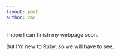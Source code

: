 ```yaml
---
layout: post
author: zac
---
```

I hope I can finish my webpage soon.

But I'm new to Ruby, so we will have to see.
